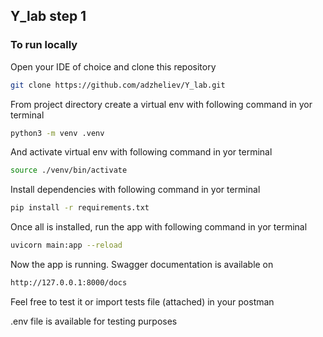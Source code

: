 ## Y_lab step 1

### To run locally

Open your IDE of choice and clone this repository

```bash
git clone https://github.com/adzheliev/Y_lab.git
```
From project directory create a virtual env with following command in yor terminal

```bash
python3 -m venv .venv   
```

And activate virtual env with following command in yor terminal
```bash
source ./venv/bin/activate    
```

Install dependencies with following command in yor terminal

```bash
pip install -r requirements.txt
```
Once all is installed, run the app with following command in yor terminal
```bash
uvicorn main:app --reload
```    
Now the app is running. Swagger documentation is available on
```bash
http://127.0.0.1:8000/docs
```  

Feel free to test it or import tests file (attached) in your postman 

.env file is available for testing purposes